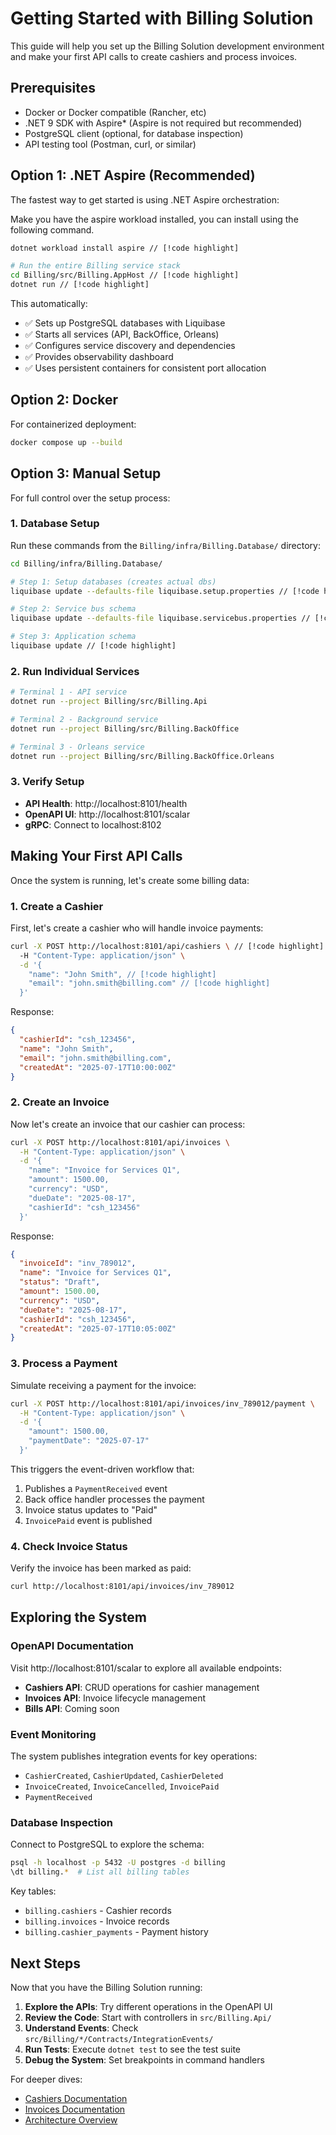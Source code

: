 # Getting Started with Billing Solution

This guide will help you set up the Billing Solution development environment and make your first API calls to create cashiers and process invoices.

## Prerequisites

-   Docker or Docker compatible (Rancher, etc)
-   .NET 9 SDK with Aspire\* (Aspire is not required but recommended)
-   PostgreSQL client (optional, for database inspection)
-   API testing tool (Postman, curl, or similar)

## Option 1: .NET Aspire (Recommended)

The fastest way to get started is using .NET Aspire orchestration:

Make you have the aspire workload installed, you can install using the following command.

```bash
dotnet workload install aspire // [!code highlight]
```

```bash
# Run the entire Billing service stack
cd Billing/src/Billing.AppHost // [!code highlight]
dotnet run // [!code highlight]
```

This automatically:

-   ✅ Sets up PostgreSQL databases with Liquibase
-   ✅ Starts all services (API, BackOffice, Orleans)
-   ✅ Configures service discovery and dependencies
-   ✅ Provides observability dashboard
-   ✅ Uses persistent containers for consistent port allocation

## Option 2: Docker

For containerized deployment:

```bash
docker compose up --build
```

## Option 3: Manual Setup

For full control over the setup process:

### 1. Database Setup

Run these commands from the `Billing/infra/Billing.Database/` directory:

```bash
cd Billing/infra/Billing.Database/

# Step 1: Setup databases (creates actual dbs)
liquibase update --defaults-file liquibase.setup.properties // [!code highlight]

# Step 2: Service bus schema
liquibase update --defaults-file liquibase.servicebus.properties // [!code highlight]

# Step 3: Application schema
liquibase update // [!code highlight]
```

### 2. Run Individual Services

```bash
# Terminal 1 - API service
dotnet run --project Billing/src/Billing.Api

# Terminal 2 - Background service
dotnet run --project Billing/src/Billing.BackOffice

# Terminal 3 - Orleans service
dotnet run --project Billing/src/Billing.BackOffice.Orleans
```

### 3. Verify Setup

-   **API Health**: http://localhost:8101/health
-   **OpenAPI UI**: http://localhost:8101/scalar
-   **gRPC**: Connect to localhost:8102

## Making Your First API Calls

Once the system is running, let's create some billing data:

### 1. Create a Cashier

First, let's create a cashier who will handle invoice payments:

```bash
curl -X POST http://localhost:8101/api/cashiers \ // [!code highlight]
  -H "Content-Type: application/json" \
  -d '{
    "name": "John Smith", // [!code highlight]
    "email": "john.smith@billing.com" // [!code highlight]
  }'
```

Response:
```json
{
  "cashierId": "csh_123456",
  "name": "John Smith",
  "email": "john.smith@billing.com",
  "createdAt": "2025-07-17T10:00:00Z"
}
```

### 2. Create an Invoice

Now let's create an invoice that our cashier can process:

```bash
curl -X POST http://localhost:8101/api/invoices \
  -H "Content-Type: application/json" \
  -d '{
    "name": "Invoice for Services Q1",
    "amount": 1500.00,
    "currency": "USD",
    "dueDate": "2025-08-17",
    "cashierId": "csh_123456"
  }'
```

Response:
```json
{
  "invoiceId": "inv_789012",
  "name": "Invoice for Services Q1",
  "status": "Draft",
  "amount": 1500.00,
  "currency": "USD",
  "dueDate": "2025-08-17",
  "cashierId": "csh_123456",
  "createdAt": "2025-07-17T10:05:00Z"
}
```

### 3. Process a Payment

Simulate receiving a payment for the invoice:

```bash
curl -X POST http://localhost:8101/api/invoices/inv_789012/payment \
  -H "Content-Type: application/json" \
  -d '{
    "amount": 1500.00,
    "paymentDate": "2025-07-17"
  }'
```

This triggers the event-driven workflow that:
1. Publishes a `PaymentReceived` event
2. Back office handler processes the payment
3. Invoice status updates to "Paid"
4. `InvoicePaid` event is published

### 4. Check Invoice Status

Verify the invoice has been marked as paid:

```bash
curl http://localhost:8101/api/invoices/inv_789012
```

## Exploring the System

### OpenAPI Documentation

Visit http://localhost:8101/scalar to explore all available endpoints:
- **Cashiers API**: CRUD operations for cashier management
- **Invoices API**: Invoice lifecycle management
- **Bills API**: Coming soon

### Event Monitoring

The system publishes integration events for key operations:
- `CashierCreated`, `CashierUpdated`, `CashierDeleted`
- `InvoiceCreated`, `InvoiceCancelled`, `InvoicePaid`
- `PaymentReceived`

### Database Inspection

Connect to PostgreSQL to explore the schema:
```bash
psql -h localhost -p 5432 -U postgres -d billing
\dt billing.*  # List all billing tables
```

Key tables:
- `billing.cashiers` - Cashier records
- `billing.invoices` - Invoice records
- `billing.cashier_payments` - Payment history

## Next Steps

Now that you have the Billing Solution running:

1. **Explore the APIs**: Try different operations in the OpenAPI UI
2. **Review the Code**: Start with controllers in `src/Billing.Api/`
3. **Understand Events**: Check `src/Billing/*/Contracts/IntegrationEvents/`
4. **Run Tests**: Execute `dotnet test` to see the test suite
5. **Debug the System**: Set breakpoints in command handlers

For deeper dives:
- [Cashiers Documentation](/guide/cashiers/)
- [Invoices Documentation](/guide/invoices/)
- [Architecture Overview](/arch/)

